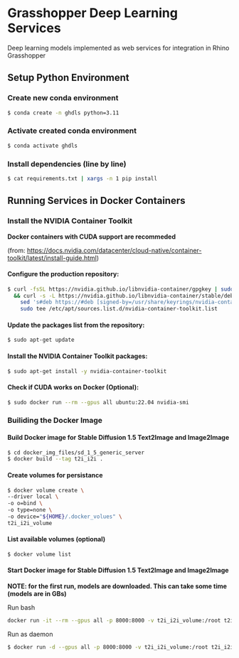 # Grasshopper Deep Learning Services
Deep learning models implemented as web services for integration in Rhino Grasshopper

## Setup Python Environment
### Create new conda environment
```bash
$ conda create -n ghdls python=3.11
```

### Activate created conda environment
```bash
$ conda activate ghdls
```

### Install dependencies (line by line)
```bash
$ cat requirements.txt | xargs -n 1 pip install
```

## Running Services in Docker Containers
### Install the NVIDIA Container Toolkit
**Docker containers with CUDA support are recommeded**

(from: https://docs.nvidia.com/datacenter/cloud-native/container-toolkit/latest/install-guide.html)

#### Configure the production repository:
```bash
$ curl -fsSL https://nvidia.github.io/libnvidia-container/gpgkey | sudo gpg --dearmor -o /usr/share/keyrings/nvidia-container-toolkit-keyring.gpg \
  && curl -s -L https://nvidia.github.io/libnvidia-container/stable/deb/nvidia-container-toolkit.list | \
    sed 's#deb https://#deb [signed-by=/usr/share/keyrings/nvidia-container-toolkit-keyring.gpg] https://#g' | \
    sudo tee /etc/apt/sources.list.d/nvidia-container-toolkit.list
```

#### Update the packages list from the repository:
```bash
$ sudo apt-get update
```

#### Install the NVIDIA Container Toolkit packages:
```bash
$ sudo apt-get install -y nvidia-container-toolkit
```

#### Check if CUDA works on Docker (Optional):
```bash
$ sudo docker run --rm --gpus all ubuntu:22.04 nvidia-smi
```

### Builiding the Docker Image
#### Build Docker image for Stable Diffusion 1.5 Text2Image and Image2Image
```bash
$ cd docker_img_files/sd_1_5_generic_server
$ docker build --tag t2i_i2i .
```

#### Create volumes for persistance
```bash
$ docker volume create \
--driver local \
-o o=bind \
-o type=none \
-o device="${HOME}/.docker_volues" \
t2i_i2i_volume
```

#### List available volumes (optional)
```bash
$ docker volume list
```

#### Start Docker image for Stable Diffusion 1.5 Text2Image and Image2Image
**NOTE: for the first run, models are downloaded. This can take some time (models are in GBs)**

Run bash

```bash
docker run -it --rm --gpus all -p 8000:8000 -v t2i_i2i_volume:/root t2i_i2i bash
```

Run as daemon

```bash
$ docker run -d --gpus all -p 8000:8000 -v t2i_i2i_volume:/root t2i_i2i 
```